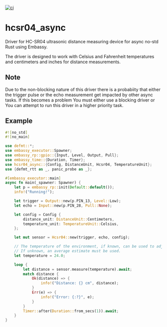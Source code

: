 [![ci](https://github.com/1-rafael-1/hcsr04_async/actions/workflows/rust.yml/badge.svg)](https://github.com/1-rafael-1/hcsr04_async/actions/workflows/rust.yml)

# hcsr04_async
Driver for HC-SR04 ultrasonic distance measuring device for async no-std Rust using Embassy.

The driver is designed to work with Celsius and Fahrenheit temperatures and centimeters and inches for distance measurements.

## Note

Due to the non-blocking nature of this driver there is a probabiity that either the trigger pulse or the echo measurement get impacted by other async tasks. If this becomes a problem You must either use a blocking driver or You can attempt to run this driver in a higher priority task.

## Example

```Rust
#![no_std]
#![no_main]

use defmt::*;
use embassy_executor::Spawner;
use embassy_rp::gpio::{Input, Level, Output, Pull};
use embassy_time::{Duration, Timer};
use hcsr04_async::{Config, DistanceUnit, Hcsr04, TemperatureUnit};
use {defmt_rtt as _, panic_probe as _};

#[embassy_executor::main]
async fn main(_spawner: Spawner) {
    let p = embassy_rp::init(Default::default());
    info!("Running!");

    let trigger = Output::new(p.PIN_13, Level::Low);
    let echo = Input::new(p.PIN_28, Pull::None);

    let config = Config {
        distance_unit: DistanceUnit::Centimeters,
        temperature_unit: TemperatureUnit::Celsius,
    };

    let mut sensor = Hcsr04::new(trigger, echo, config);

    // The temperature of the environment, if known, can be used to adjust the speed of sound.
    // If unknown, an average estimate must be used.
    let temperature = 24.0;

    loop {
        let distance = sensor.measure(temperature).await;
        match distance {
            Ok(distance) => {
                info!("Distance: {} cm", distance);
            }
            Err(e) => {
                info!("Error: {:?}", e);
            }
        }
        Timer::after(Duration::from_secs(1)).await;
    }
}
```

